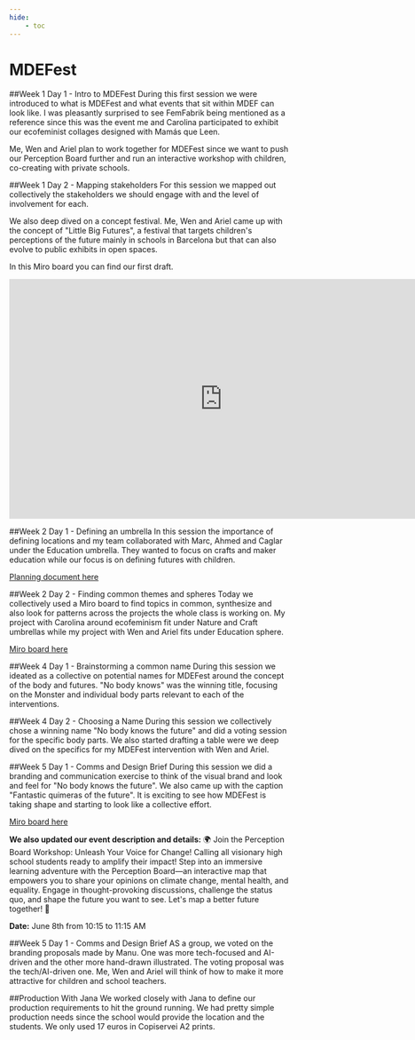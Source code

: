 ```yaml
---
hide:
    - toc
---
```


# MDEFest

##Week 1 Day 1 - Intro to MDEFest
During this first session we were introduced to what is MDEFest and what events that sit within MDEF can look like. I was pleasantly surprised to see FemFabrik being mentioned as a reference since this was the event me and Carolina participated to exhibit our ecofeminist collages designed with Mamás que Leen.

Me, Wen and Ariel plan to work together for MDEFest since we want to push our Perception Board further and run an interactive workshop with children, co-creating with private schools.

##Week 1 Day 2 - Mapping stakeholders
For this session we mapped out collectively the stakeholders we should engage with and the level of involvement for each.

We also deep dived on a concept festival. Me, Wen and Ariel came up with the concept of "Little Big Futures", a festival that targets children's perceptions of the future mainly in schools in Barcelona but that can also evolve to public exhibits in open spaces.

In this Miro board you can find our first draft.

<iframe width="768" height="432" src="https://miro.com/app/live-embed/uXjVMVMmtdU=/?moveToViewport=-4524,-2835,18880,8155&embedId=36789642039" frameborder="0" scrolling="no" allow="fullscreen; clipboard-read; clipboard-write" allowfullscreen></iframe>

##Week 2 Day 1 - Defining an umbrella
In this session the importance of defining locations and my team collaborated with Marc, Ahmed and Caglar under the Education umbrella. They wanted to focus on crafts and maker education while our focus is on defining futures with children.

[Planning document here](https://docs.google.com/presentation/d/1X14zRZvAVfgtzuTa1oFfpnCUDmSkGqiOTAVvGtUgqs8/edit?usp=share_link)

##Week 2 Day 2 - Finding common themes and spheres
Today we collectively used a Miro board to find topics in common, synthesize and also look for patterns across the projects the whole class is working on. My project with Carolina around ecofeminism fit under Nature and Craft umbrellas while my project with Wen and Ariel fits under Education sphere.

[Miro board here](https://miro.com/app/board/uXjVMVMmtdU=/)

##Week 4 Day 1 - Brainstorming a common name
During this session we ideated as a collective on potential names for MDEFest around the concept of the body and futures. "No body knows" was the winning title, focusing on the Monster and individual body parts relevant to each of the interventions.

##Week 4 Day 2 - Choosing a Name
During this session we collectively chose a winning name "No body knows the future" and did a voting session for the specific body parts. We also started drafting a table were we deep dived on the specifics for my MDEFest intervention with Wen and Ariel.

##Week 5 Day 1 - Comms and Design Brief
During this session we did a branding and communication exercise to think of the visual brand and look and feel for "No body knows the future". We also came up with the caption "Fantastic quimeras of the future". It is exciting to see how MDEFest is taking shape and starting to look like a collective effort.

[Miro board here](https://miro.com/app/board/uXjVMVMmtdU=/)

**We also updated our event description and details:**
🌍 Join the Perception Board Workshop: Unleash Your Voice for Change! Calling all visionary high school students ready to amplify their impact! Step into an immersive learning adventure with the Perception Board—an interactive map that empowers you to share your opinions on climate change, mental health, and equality. Engage in thought-provoking discussions, challenge the status quo, and shape the future you want to see. Let's map a better future together! 🌟

**Date:** June 8th from 10:15 to 11:15 AM

##Week 5 Day 1 - Comms and Design Brief
AS a group, we voted on the branding proposals made by Manu. One was more tech-focused and AI-driven and the other more hand-drawn illustrated. The voting proposal was the tech/AI-driven one. Me, Wen and Ariel will think of how to make it more attractive for children and school teachers.

##Production With Jana
We worked closely with Jana to define our production requirements to hit the ground running. We had pretty simple production needs since the school would provide the location and the students. We only used 17 euros in Copiservei A2 prints.
